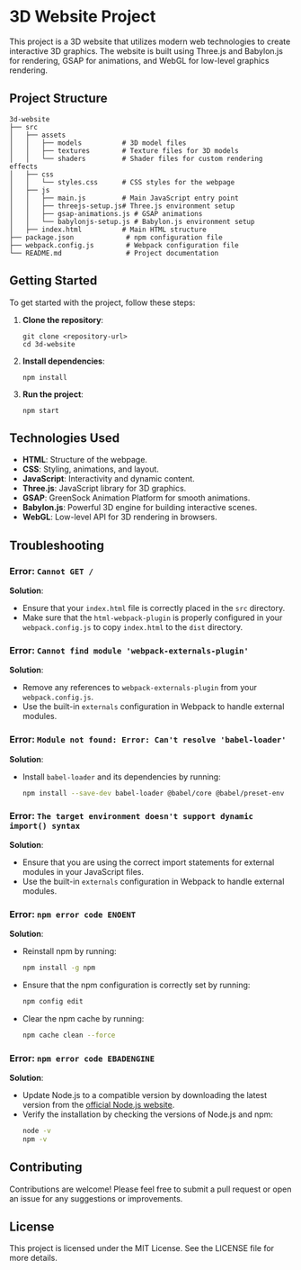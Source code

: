 # 3D Website Project

This project is a 3D website that utilizes modern web technologies to create interactive 3D graphics. The website is built using Three.js and Babylon.js for rendering, GSAP for animations, and WebGL for low-level graphics rendering.

## Project Structure

```
3d-website
├── src
│   ├── assets
│   │   ├── models          # 3D model files
│   │   ├── textures        # Texture files for 3D models
│   │   └── shaders         # Shader files for custom rendering effects
│   ├── css
│   │   └── styles.css      # CSS styles for the webpage
│   ├── js
│   │   ├── main.js         # Main JavaScript entry point
│   │   ├── threejs-setup.js# Three.js environment setup
│   │   ├── gsap-animations.js # GSAP animations
│   │   └── babylonjs-setup.js # Babylon.js environment setup
│   ├── index.html          # Main HTML structure
├── package.json             # npm configuration file
├── webpack.config.js        # Webpack configuration file
└── README.md                # Project documentation
```

## Getting Started

To get started with the project, follow these steps:

1. **Clone the repository**:
   ```
   git clone <repository-url>
   cd 3d-website
   ```

2. **Install dependencies**:
   ```
   npm install
   ```

3. **Run the project**:
   ```
   npm start
   ```

## Technologies Used

- **HTML**: Structure of the webpage.
- **CSS**: Styling, animations, and layout.
- **JavaScript**: Interactivity and dynamic content.
- **Three.js**: JavaScript library for 3D graphics.
- **GSAP**: GreenSock Animation Platform for smooth animations.
- **Babylon.js**: Powerful 3D engine for building interactive scenes.
- **WebGL**: Low-level API for 3D rendering in browsers.

## Troubleshooting

### Error: `Cannot GET /`

**Solution**:
- Ensure that your `index.html` file is correctly placed in the `src` directory.
- Make sure that the `html-webpack-plugin` is properly configured in your `webpack.config.js` to copy `index.html` to the `dist` directory.

### Error: `Cannot find module 'webpack-externals-plugin'`

**Solution**:
- Remove any references to `webpack-externals-plugin` from your `webpack.config.js`.
- Use the built-in `externals` configuration in Webpack to handle external modules.

### Error: `Module not found: Error: Can't resolve 'babel-loader'`

**Solution**:
- Install `babel-loader` and its dependencies by running:
  ```sh
  npm install --save-dev babel-loader @babel/core @babel/preset-env
  ```

### Error: `The target environment doesn't support dynamic import() syntax`

**Solution**:
- Ensure that you are using the correct import statements for external modules in your JavaScript files.
- Use the built-in `externals` configuration in Webpack to handle external modules.

### Error: `npm error code ENOENT`

**Solution**:
- Reinstall npm by running:
  ```sh
  npm install -g npm
  ```
- Ensure that the npm configuration is correctly set by running:
  ```sh
  npm config edit
  ```
- Clear the npm cache by running:
  ```sh
  npm cache clean --force
  ```

### Error: `npm error code EBADENGINE`

**Solution**:
- Update Node.js to a compatible version by downloading the latest version from the [official Node.js website](https://nodejs.org/).
- Verify the installation by checking the versions of Node.js and npm:
  ```sh
  node -v
  npm -v
  ```

## Contributing

Contributions are welcome! Please feel free to submit a pull request or open an issue for any suggestions or improvements.

## License

This project is licensed under the MIT License. See the LICENSE file for more details.